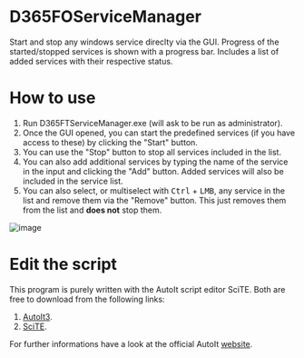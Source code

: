 # D365FOServiceManager

Start and stop any windows service direclty via the GUI. Progress of the started/stopped services is shown with a progress bar. Includes a list of added services with their respective status.


# How to use

1.  Run D365FTServiceManager.exe (will ask to be run as administrator).
2.  Once the GUI opened, you can start the predefined services (if you have access to these) by clicking the "Start" button.
3.  You can use the "Stop" button to stop all services included in the list.
4.  You can also add additional services by typing the name of the service in the input and clicking the "Add" button. Added       services will also be included in the service list.
5.  You can also select, or multiselect with <kbd>Ctrl</kbd> + <kbd>LMB</kbd>, any service in the list and remove them via the "Remove"           button. This just removes them from the list and **does not** stop them.

![image](https://user-images.githubusercontent.com/112094138/186698657-09d4d054-cae1-416e-be53-c3796f153df1.png)

# Edit the script

This program is purely written with the AutoIt script editor SciTE. 
Both are free to download from the following links:
1.  [AutoIt3](https://www.autoitscript.com/site/autoit/downloads/).
2.  [SciTE](https://www.autoitscript.com/site/autoit-script-editor/downloads/).

For further informations have a look at the official AutoIt [website](https://www.autoitscript.com/site/autoit-script-editor/installation/).

